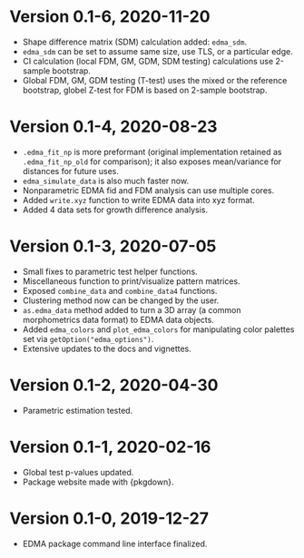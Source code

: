 # Version 0.1-6, 2020-11-20

* Shape difference matrix (SDM) calculation added: `edma_sdm`.
* `edma_sdm` can be set to assume same size, use TLS, or a particular edge.
* CI calculation (local FDM, GM, GDM, SDM testing) calculations use
  2-sample bootstrap.
* Global FDM, GM, GDM testing (T-test) uses the mixed or the reference
  bootstrap, globel Z-test for FDM is based on 2-sample bootstrap.

# Version 0.1-4, 2020-08-23

* `.edma_fit_np` is more preformant (original implementation
  retained as `.edma_fit_np_old` for comparison);
  it also exposes mean/variance for distances for future uses.
* `edma_simulate_data` is also much faster now.
* Nonparametric EDMA fid and FDM analysis can use multiple cores.
* Added `write.xyz` function to write EDMA data into xyz format.
* Added 4 data sets for growth difference analysis.

# Version 0.1-3, 2020-07-05

* Small fixes to parametric test helper functions.
* Miscellaneous function to print/visualize pattern matrices.
* Exposed `combine_data` and `combine_data4` functions.
* Clustering method now can be changed by the user.
* `as.edma_data` method added to turn a 3D array (a common
  morphometrics data format) to EDMA data objects.
* Added `edma_colors` and `plot_edma_colors` for
  manipulating color palettes set via `getOption("edma_options")`.
* Extensive updates to the docs and vignettes.

# Version 0.1-2, 2020-04-30

* Parametric estimation tested.

# Version 0.1-1, 2020-02-16

* Global test p-values updated.
* Package website made with {pkgdown}.

# Version 0.1-0, 2019-12-27

* EDMA package command line interface finalized.
